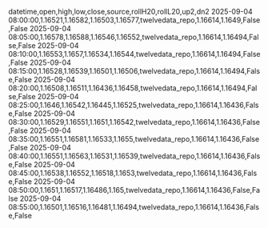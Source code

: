 datetime,open,high,low,close,source,rollH20,rollL20,up2,dn2
2025-09-04 08:00:00,1.16521,1.16582,1.16503,1.16577,twelvedata_repo,1.16614,1.1649,False,False
2025-09-04 08:05:00,1.16578,1.16588,1.16546,1.16552,twelvedata_repo,1.16614,1.16494,False,False
2025-09-04 08:10:00,1.16553,1.1657,1.16534,1.16544,twelvedata_repo,1.16614,1.16494,False,False
2025-09-04 08:15:00,1.16528,1.16539,1.16501,1.16506,twelvedata_repo,1.16614,1.16494,False,False
2025-09-04 08:20:00,1.16508,1.16511,1.16436,1.16458,twelvedata_repo,1.16614,1.16494,False,False
2025-09-04 08:25:00,1.1646,1.16542,1.16445,1.16525,twelvedata_repo,1.16614,1.16436,False,False
2025-09-04 08:30:00,1.16529,1.16551,1.1651,1.16542,twelvedata_repo,1.16614,1.16436,False,False
2025-09-04 08:35:00,1.16551,1.16581,1.16533,1.1655,twelvedata_repo,1.16614,1.16436,False,False
2025-09-04 08:40:00,1.16551,1.16563,1.16531,1.16539,twelvedata_repo,1.16614,1.16436,False,False
2025-09-04 08:45:00,1.16538,1.16552,1.16518,1.1653,twelvedata_repo,1.16614,1.16436,False,False
2025-09-04 08:50:00,1.1651,1.16517,1.16486,1.165,twelvedata_repo,1.16614,1.16436,False,False
2025-09-04 08:55:00,1.16501,1.16516,1.16481,1.16494,twelvedata_repo,1.16614,1.16436,False,False
